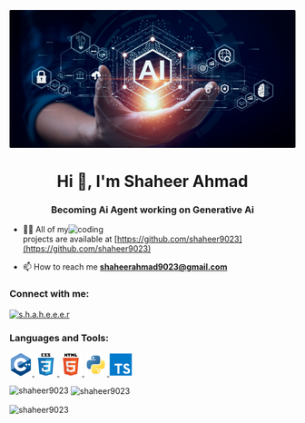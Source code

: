 ![logo](https://github.com/shaheer9023/Shaheer9023/blob/main/banner.jpg)
<h1 align="center">Hi 👋, I'm Shaheer Ahmad</h1>
<h3 align="center">Becoming Ai Agent working on Generative Ai</h3>

<img align="right" alt="coding" width="400" src="https://user-images.githubusercontent.com/55389276/140866485-8fb1c876-9a8f-4d6a-98dc-08c4981eaf70.gif">

- 👨‍💻 All of my projects are available at [https://github.com/shaheer9023](https://github.com/shaheer9023)

- 📫 How to reach me **shaheerahmad9023@gmail.com**

<h3 align="left">Connect with me:</h3>
<p align="left">
<a href="https://instagram.com/s.h.a.h.e.e.e.r" target="blank"><img align="center" src="https://raw.githubusercontent.com/rahuldkjain/github-profile-readme-generator/master/src/images/icons/Social/instagram.svg" alt="s.h.a.h.e.e.e.r" height="30" width="40" /></a>
</p>

<h3 align="left">Languages and Tools:</h3>
<p align="left"> <a href="https://www.w3schools.com/cpp/" target="_blank" rel="noreferrer"> <img src="https://raw.githubusercontent.com/devicons/devicon/master/icons/cplusplus/cplusplus-original.svg" alt="cplusplus" width="40" height="40"/> </a> <a href="https://www.w3schools.com/css/" target="_blank" rel="noreferrer"> <img src="https://raw.githubusercontent.com/devicons/devicon/master/icons/css3/css3-original-wordmark.svg" alt="css3" width="40" height="40"/> </a> <a href="https://www.w3.org/html/" target="_blank" rel="noreferrer"> <img src="https://raw.githubusercontent.com/devicons/devicon/master/icons/html5/html5-original-wordmark.svg" alt="html5" width="40" height="40"/> </a> <a href="https://www.python.org" target="_blank" rel="noreferrer"> <img src="https://raw.githubusercontent.com/devicons/devicon/master/icons/python/python-original.svg" alt="python" width="40" height="40"/> </a> <a href="https://www.typescriptlang.org/" target="_blank" rel="noreferrer"> <img src="https://raw.githubusercontent.com/devicons/devicon/master/icons/typescript/typescript-original.svg" alt="typescript" width="40" height="40"/> </a> </p>

<p><img align="left" src="https://github-readme-stats.vercel.app/api/top-langs?username=shaheer9023&show_icons=true&locale=en&layout=compact" alt="shaheer9023" /></p>

<p>&nbsp;<img align="center" src="https://github-readme-stats.vercel.app/api?username=shaheer9023&show_icons=true&locale=en" alt="shaheer9023" /></p>

<p><img align="center" src="https://github-readme-streak-stats.herokuapp.com/?user=shaheer9023&" alt="shaheer9023" /></p>
